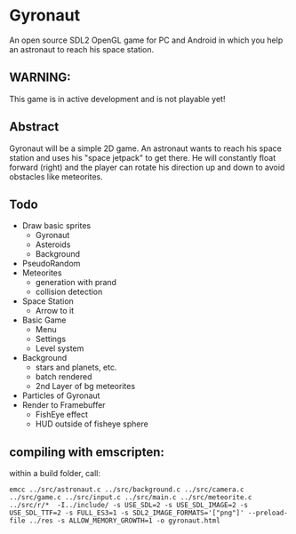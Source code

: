 # Gyronaut
An open source SDL2 OpenGL game for PC and Android in which you help an astronaut to reach his space station.

## WARNING:
This game is in active development and is not playable yet!

## Abstract
Gyronaut will be a simple 2D game.
An astronaut wants to reach his space station and uses his "space jetpack" to get there.
He will constantly float forward (right) and the player can rotate his direction up and down to avoid obstacles like meteorites.

## Todo
- Draw basic sprites
  - Gyronaut
  - Asteroids
  - Background
- PseudoRandom
- Meteorites
  - generation with prand
  - collision detection
- Space Station
  - Arrow to it
- Basic Game
  - Menu
  - Settings
  - Level system
- Background
  - stars and planets, etc.
  - batch rendered
  - 2nd Layer of bg meteorites
- Particles of Gyronaut
- Render to Framebuffer
  - FishEye effect
  - HUD outside of fisheye sphere
 
## compiling with emscripten:
within a build folder, call:
```shell script
emcc ../src/astronaut.c ../src/background.c ../src/camera.c ../src/game.c ../src/input.c ../src/main.c ../src/meteorite.c ../src/r/*  -I../include/ -s USE_SDL=2 -s USE_SDL_IMAGE=2 -s USE_SDL_TTF=2 -s FULL_ES3=1 -s SDL2_IMAGE_FORMATS='["png"]' --preload-file ../res -s ALLOW_MEMORY_GROWTH=1 -o gyronaut.html
```

